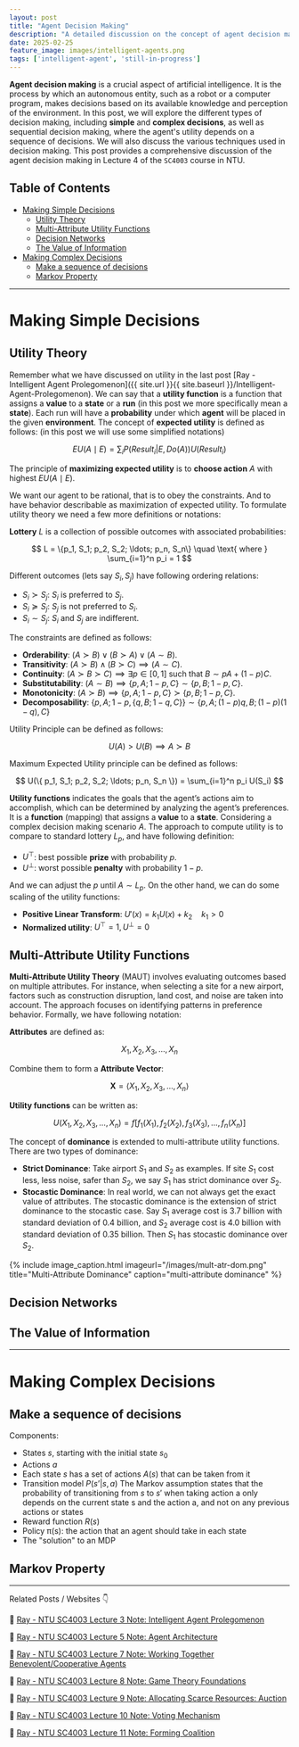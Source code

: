 ```yaml
---
layout: post
title: "Agent Decision Making"
description: "A detailed discussion on the concept of agent decision making"
date: 2025-02-25
feature_image: images/intelligent-agents.png
tags: ['intelligent-agent', 'still-in-progress']
---
```


**Agent decision making** is a crucial aspect of artificial intelligence. It is the process by which an autonomous entity, such as a robot or a computer program, makes decisions based on its available knowledge and perception of the environment. In this post, we will explore the different types of decision making, including **simple** and **complex decisions**, as well as sequential decision making, where the agent's utility depends on a sequence of decisions. We will also discuss the various techniques used in decision making. This post provides a comprehensive discussion of the agent decision making in Lecture 4 of the `SC4003` course in NTU.

<!--more-->

## Table of Contents

- [Making Simple Decisions](#making-simple-decisions)
  - [Utility Theory](#utility-theory)
  - [Multi-Attribute Utility Functions](#multi-attribute-utility-functions)
  - [Decision Networks](#decision-networks)
  - [The Value of Information](#the-value-of-information)
- [Making Complex Decisions](#making-complex-decisions)
  - [Make a sequence of decisions](#make-a-sequence-of-decisions)
  - [Markov Property](#markov-property)

---

# Making Simple Decisions

## Utility Theory

Remember what we have discussed on utility in the last post [Ray - Intelligent Agent Prolegomenon]({{ site.url }}{{ site.baseurl }}/Intelligent-Agent-Prolegomenon). We can say that a **utility function** is a function that assigns a **value** to a **state** or a **run** (in this post we more specifically mean a **state**). Each run will have a **probability** under which **agent** will be placed in the given **environment**. The concept of **expected utility** is defined as follows: (in this post we will use some simplified notations)

$$  
    EU(A \mid E) = \sum_{i} P(Result_i | E, Do(A)) U(Result_i)
$$

The principle of **maximizing expected utility** is to **choose action** $A$ with highest $EU(A \mid E)$.

We want our agent to be rational, that is to obey the constraints. And to have behavior describable as maximization of expected utility. To formulate utility theory we need a few more definitions or notations:

**Lottery** $L$ is a collection of possible outcomes with associated probabilities:

$$
    L = \{p_1, S_1; p_2, S_2; \ldots; p_n, S_n\} \quad \text{ where } \sum_{i=1}^n p_i = 1
$$

Different outcomes (lets say $S_i, S_j$) have following ordering relations:

- $S_i \succ S_j$: $S_i$ is preferred to $S_j$.
- $S_i \succeq S_j$: $S_j$ is not preferred to $S_i$.
- $S_i \sim S_j$: $S_i$ and $S_j$ are indifferent.

The constraints are defined as follows:

- **Orderability**: $(A \succ B) \vee (B \succ A) \vee (A \sim B)$.
- **Transitivity**: $(A \succ B) \land (B \succ C) \implies (A \sim C)$.
- **Continuity**: $(A \succ B \succ C) \implies \exists p \in [0,1] \text{ such that } B \sim pA + (1-p)C$.
- **Substitutability**: $(A \sim B) \implies \{p, A; 1-p, C\} \sim \{p, B; 1-p, C\}$.
- **Monotonicity**: $(A \succ B) \implies \{p, A; 1-p, C\} \succ \{p, B; 1-p, C\}$.
- **Decomposability**: $\{p, A; 1-p, \{ q, B; 1-q, C \} \} \sim \{ p, A; (1-p)q, B; (1-p)(1-q), C \}$

Utility Principle can be defined as follows:

$$
    U(A) > U(B) \implies A \succ B
$$

Maximum Expected Utility principle can be defined as follows:

$$
    U(\{ p_1, S_1; p_2, S_2; \ldots; p_n, S_n \}) = \sum_{i=1}^n p_i U(S_i)
$$

**Utility functions** indicates the goals that the agent’s actions aim to accomplish, which can be determined by analyzing the agent’s preferences. It is a **function** (mapping) that assigns a **value** to a **state**. Considering a complex decision making scenario $A$. The approach to compute utility is to compare to standard lottery $L_p$, and have following definition:

- $U^{\top}$: best possible **prize** with probability $p$.
- $U^{\bot}$: worst possible **penalty** with probability $1 - p$.

And we can adjust the $p$ until $A \sim L_p$. On the other hand, we can do some scaling of the utility functions:

- **Positive Linear Transform**: $U'(x) = k_1 U(x) + k_2 \quad k_1 > 0$
- **Normalized utility**: $U^{\top} = 1, U^{\bot} = 0$

## Multi-Attribute Utility Functions

**Multi-Attribute Utility Theory** (MAUT) involves evaluating outcomes based on multiple attributes. For instance, when selecting a site for a new airport, factors such as construction disruption, land cost, and noise are taken into account. The approach focuses on identifying patterns in preference behavior. Formally, we have following notation:

**Attributes** are defined as:

$$
    X_1, X_2, X_3, \ldots, X_n
$$

Combine them to form a **Attribute Vector**:

$$
    \boldsymbol{X} = \langle X_1, X_2, X_3, \ldots, X_n \rangle
$$

**Utility functions** can be written as:

$$
    U(X_1, X_2, X_3, \ldots, X_n) = f[ f_1(X_1), f_2(X_2), f_3(X_3), \ldots, f_n(X_n) ]
$$

The concept of **dominance** is extended to multi-attribute utility functions. There are two types of dominance: 

- **Strict Dominance**: Take airport $S_1$ and $S_2$ as examples. If site $S_1$ cost less, less noise, safer than $S_2$, we say $S_1$ has strict dominance over $S_2$.
- **Stocastic Dominance**: In real world, we can not always get the exact value of attributes. The stocastic dominance is the extension of strict dominance to the stocastic case. Say $S_1$ average cost is $3.7$ billion with standard deviation of $0.4$ billion, and $S_2$ average cost is $4.0$ billion with standard deviation of $0.35$ billion. Then $S_1$ has stocastic dominance over $S_2$.

{% include image_caption.html imageurl="/images/mult-atr-dom.png" title="Multi-Attribute Dominance" caption="multi-attribute dominance" %}

## Decision Networks

## The Value of Information

---

# Making Complex Decisions

## Make a sequence of decisions

Components:
- States $s$, starting with the initial state $s_0$
- Actions $a$
- Each state $s$ has a set of actions $A(s)$ that can be taken from it
- Transition model $P(s’ | s, a)$
The Markov assumption states that the probability of transitioning
from $s$ to $s'$ when taking action a only depends on the current
state s and the action a, and not on any previous actions or
states
- Reward function $R(s)$
- Policy π(s): the action that an agent should take in each state
- The "solution" to an MDP

## Markov Property

---

Related Posts / Websites 👇

📑 [Ray - NTU SC4003 Lecture 3 Note: Intelligent Agent Prolegomenon](/Intelligent-Agent-Prolegomenon)

📑 [Ray - NTU SC4003 Lecture 5 Note: Agent Architecture](/Agent-Architecture)

📑 [Ray - NTU SC4003 Lecture 7 Note: Working Together Benevolent/Cooperative Agents](/Working-Together-Benevolent-Cooperative-Agents)

📑 [Ray - NTU SC4003 Lecture 8 Note: Game Theory Foundations](/Self-Interested-Agents-Game-Theory-Foundation)

📑 [Ray - NTU SC4003 Lecture 9 Note: Allocating Scarce Resources: Auction](Allocating-Scarce-Resources-Auction#vickrey-auctions)

📑 [Ray - NTU SC4003 Lecture 10 Note: Voting Mechanism](/Making-Group-Decisions-Voting)

📑 [Ray - NTU SC4003 Lecture 11 Note: Forming Coalition](/Forming-Coalition)